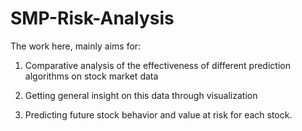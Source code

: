 # SMP-Risk-Analysis
The work here, mainly aims for:

1. Comparative analysis of the effectiveness of different prediction algorithms on stock market data

2. Getting general insight on this data through visualization

3. Predicting future stock behavior and value at risk for each stock.

